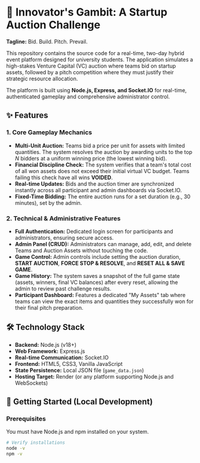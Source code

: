 # 🚀 Innovator's Gambit: A Startup Auction Challenge

**Tagline:** Bid. Build. Pitch. Prevail.

This repository contains the source code for a real-time, two-day hybrid event platform designed for university students. The application simulates a high-stakes Venture Capital (VC) auction where teams bid on startup assets, followed by a pitch competition where they must justify their strategic resource allocation.

The platform is built using **Node.js, Express, and Socket.IO** for real-time, authenticated gameplay and comprehensive administrator control.

## ✨ Features

### 1. Core Gameplay Mechanics
* **Multi-Unit Auction:** Teams bid a price per unit for assets with limited quantities. The system resolves the auction by awarding units to the top $N$ bidders at a uniform winning price (the lowest winning bid).
* **Financial Discipline Check:** The system verifies that a team's total cost of all won assets does not exceed their initial virtual VC budget. Teams failing this check have all wins **VOIDED**.
* **Real-time Updates:** Bids and the auction timer are synchronized instantly across all participant and admin dashboards via Socket.IO.
* **Fixed-Time Bidding:** The entire auction runs for a set duration (e.g., 30 minutes), set by the admin.

### 2. Technical & Administrative Features
* **Full Authentication:** Dedicated login screen for participants and administrators, ensuring secure access.
* **Admin Panel (CRUD):** Administrators can manage, add, edit, and delete Teams and Auction Assets without touching the code.
* **Game Control:** Admin controls include setting the auction duration, **START AUCTION**, **FORCE STOP & RESOLVE**, and **RESET ALL & SAVE GAME**.
* **Game History:** The system saves a snapshot of the full game state (assets, winners, final VC balances) after every reset, allowing the admin to review past challenge results.
* **Participant Dashboard:** Features a dedicated "My Assets" tab where teams can view the exact items and quantities they successfully won for their final pitch preparation.

## 🛠️ Technology Stack

* **Backend:** Node.js (v18+)
* **Web Framework:** Express.js
* **Real-time Communication:** Socket.IO
* **Frontend:** HTML5, CSS3, Vanilla JavaScript
* **State Persistence:** Local JSON file (`game_data.json`)
* **Hosting Target:** Render (or any platform supporting Node.js and WebSockets)

## 🚀 Getting Started (Local Development)

### Prerequisites

You must have Node.js and npm installed on your system.

```bash
# Verify installations
node -v
npm -v